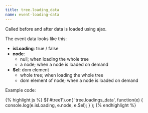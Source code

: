```yaml
---
title: tree.loading_data
name: event-loading-data
---
```


Called before and after data is loaded using ajax.

The event data looks like this:

* **isLoading**: true / false
* **node**:
  * null; when loading the whole tree
  * a node; when a node is loaded on demand
* **$el**: dom element
  * whole tree; when loading the whole tree
  * dom element of node; when a node is loaded on demand

Example code:

{% highlight js %}
$('#tree1').on(
    'tree.loadings_data',
    function(e) {
        console.log(e.isLoading, e.node, e.$el);
    }
);
{% endhighlight %}
